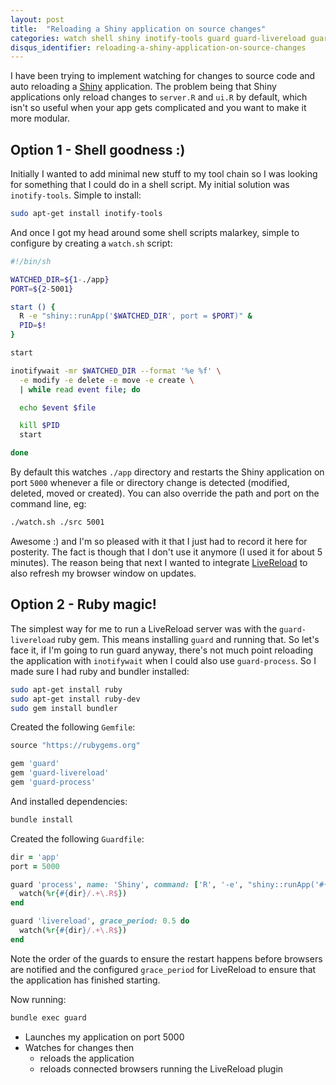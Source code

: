 ```yaml
---
layout: post
title:  "Reloading a Shiny application on source changes"
categories: watch shell shiny inotify-tools guard guard-livereload guard-process livereload
disqus_identifier: reloading-a-shiny-application-on-source-changes
---
```


I have been trying to implement watching for changes to source code and auto reloading a [Shiny](http://shiny.rstudio.com/) application. The problem being that Shiny applications only reload changes to `server.R` and `ui.R` by default, which isn't so useful when your app gets complicated and you want to make it more modular.

Option 1 - Shell goodness :)
----------------------------

Initially I wanted to add minimal new stuff to my tool chain so I was looking for something that I could do in a shell script. My initial solution was `inotify-tools`. Simple to install:

```sh
sudo apt-get install inotify-tools
```

And once I got my head around some shell scripts malarkey, simple to configure by creating a `watch.sh` script:

```sh
#!/bin/sh

WATCHED_DIR=${1-./app}
PORT=${2-5001}

start () {
  R -e "shiny::runApp('$WATCHED_DIR', port = $PORT)" &
  PID=$!
}

start

inotifywait -mr $WATCHED_DIR --format '%e %f' \
  -e modify -e delete -e move -e create \
  | while read event file; do

  echo $event $file

  kill $PID
  start

done
```

By default this watches `./app` directory and restarts the Shiny application on port `5000` whenever a file or directory change is detected (modified, deleted, moved or created). You can also override the path and port on the command line, eg:

```sh
./watch.sh ./src 5001
```

Awesome :) and I'm so pleased with it that I just had to record it here for posterity. The fact is though that I don't use it anymore (I used it for about 5 minutes). The reason being that next I wanted to integrate [LiveReload](http://livereload.com) to also refresh my browser window on updates.

Option 2 - Ruby magic!
----------------------

The simplest way for me to run a LiveReload server was with the `guard-livereload` ruby gem. This means installing `guard` and running that. So let's face it, if I'm going to run guard anyway, there's not much point reloading the application with `inotifywait` when I could also use `guard-process`. So I made sure I had ruby and bundler installed:

```sh
sudo apt-get install ruby
sudo apt-get install ruby-dev
sudo gem install bundler
```

Created the following `Gemfile`:

```ruby
source "https://rubygems.org"

gem 'guard'
gem 'guard-livereload'
gem 'guard-process'
```

And installed dependencies:

```sh
bundle install
```

Created the following `Guardfile`:

```ruby
dir = 'app'
port = 5000

guard 'process', name: 'Shiny', command: ['R', '-e', "shiny::runApp('#{dir}', port = #{port})"] do
  watch(%r{#{dir}/.+\.R$})
end

guard 'livereload', grace_period: 0.5 do
  watch(%r{#{dir}/.+\.R$})
end
```

Note the order of the guards to ensure the restart happens before browsers are notified and the configured `grace_period` for LiveReload to ensure that the application has finished starting.

Now running:

```sh
bundle exec guard
```

- Launches my application on port 5000
- Watches for changes then
  - reloads the application
  - reloads connected browsers running the LiveReload plugin
